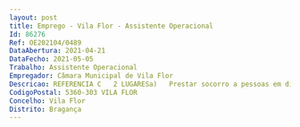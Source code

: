 ```yaml
--- 
layout: post
title: Emprego - Vila Flor - Assistente Operacional
Id: 86276
Ref: OE202104/0489
DataAbertura: 2021-04-21
DataFecho: 2021-05-05
Trabalho: Assistente Operacional
Empregador: Câmara Municipal de Vila Flor
Descricao: REFERENCIA C   2 LUGARESa)	Prestar socorro a pessoas em dificuldade ou em risco de se afogarem 
CodigoPostal: 5360-303 VILA FLOR
Concelho: Vila Flor
Distrito: Bragança
--- 
```

